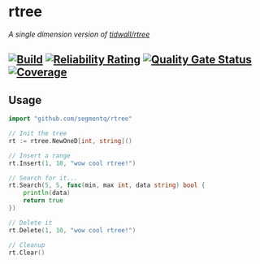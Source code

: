 # rtree
_A single dimension version of [tidwall/rtree](https://github.com/tidwall/rtree)_

[![Build](https://github.com/segmentq/rtree/actions/workflows/build.yml/badge.svg)](https://github.com/segmentq/rtree/actions/workflows/build.yml)
[![Reliability Rating](https://sonarcloud.io/api/project_badges/measure?project=segmentq_rtree&metric=reliability_rating)](https://sonarcloud.io/summary/new_code?id=segmentq_rtree)
[![Quality Gate Status](https://sonarcloud.io/api/project_badges/measure?project=segmentq_rtree&metric=alert_status)](https://sonarcloud.io/summary/new_code?id=segmentq_rtree)
[![Coverage](https://sonarcloud.io/api/project_badges/measure?project=segmentq_rtree&metric=coverage)](https://sonarcloud.io/summary/new_code?id=segmentq_rtree)
---

## Usage
```go
import "github.com/segmentq/rtree"

// Init the tree
rt := rtree.NewOneD[int, string]()

// Insert a range
rt.Insert(1, 10, "wow cool rtree!")

// Search for it...
rt.Search(5, 5, func(min, max int, data string) bool {
    println(data)
    return true
})

// Delete it
rt.Delete(1, 10, "wow cool rtree!")

// Cleanup
rt.Clear()
```
